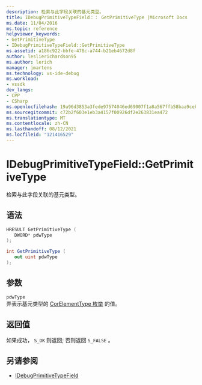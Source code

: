 ```yaml
---
description: 检索与此字段关联的基元类型。
title: IDebugPrimitiveTypeField：： GetPrimitiveType |Microsoft Docs
ms.date: 11/04/2016
ms.topic: reference
helpviewer_keywords:
- GetPrimitiveType
- IDebugPrimitiveTypeField::GetPrimitiveType
ms.assetid: a186c922-bbfe-478c-a744-b21eb4672d8f
author: leslierichardson95
ms.author: lerich
manager: jmartens
ms.technology: vs-ide-debug
ms.workload:
- vssdk
dev_langs:
- CPP
- CSharp
ms.openlocfilehash: 19a96d3853a3fede97574046ed69007f1a8a567ffb58baa9ceba248996db5b20
ms.sourcegitcommit: c72b2f603e1eb3a4157f00926df2e263831ea472
ms.translationtype: MT
ms.contentlocale: zh-CN
ms.lasthandoff: 08/12/2021
ms.locfileid: "121416529"
---
```

# <a name="idebugprimitivetypefieldgetprimitivetype"></a>IDebugPrimitiveTypeField::GetPrimitiveType
检索与此字段关联的基元类型。

## <a name="syntax"></a>语法

```cpp
HRESULT GetPrimitiveType (
   DWORD* pdwType
);
```

```csharp
int GetPrimitiveType (
   out uint pdwType
);
```

## <a name="parameters"></a>参数
`pdwType`\
弄表示基元类型的 [CorElementType 枚举](/dotnet/framework/unmanaged-api/metadata/corelementtype-enumeration) 的值。

## <a name="return-value"></a>返回值
 如果成功， `S_OK` 则返回; 否则返回 `S_FALSE` 。

## <a name="see-also"></a>另请参阅
- [IDebugPrimitiveTypeField](../../../extensibility/debugger/reference/idebugprimitivetypefield.md)
